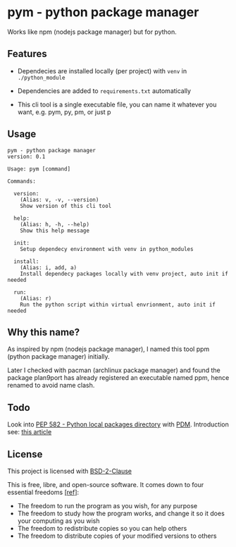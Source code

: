 # pym - python package manager

Works like npm (nodejs package manager) but for python.

## Features

- Dependecies are installed locally (per project) with `venv` in `./python_module`

- Dependencies are added to `requirements.txt` automatically

- This cli tool is a single executable file, you can name it whatever you want, e.g. pym, py, pm, or just p

## Usage

```
pym - python package manager
version: 0.1

Usage: pym [command]

Commands:

  version:
    (Alias: v, -v, --version)
    Show version of this cli tool

  help:
    (Alias: h, -h, --help)
    Show this help message

  init:
    Setup dependecy environment with venv in python_modules

  install:
    (Alias: i, add, a)
    Install dependecy packages locally with venv project, auto init if needed

  run:
    (Alias: r)
    Run the python script within virtual envrionment, auto init if needed
```

## Why this name?

As inspired by npm (nodejs package manager), I named this tool ppm (python package manager) initially.

Later I checked with pacman (archlinux package manager) and found the package plan9port has already registered an executable named ppm, hence renamed to avoid name clash.

## Todo

Look into [PEP 582 - Python local packages directory](https://www.python.org/dev/peps/pep-0582) with [PDM](https://github.com/pdm-project/pdm).
Introduction see: [this article](https://www.infoworld.com/article/3654196/pdm-a-smarter-way-to-manage-python-packages.html)

## License

This project is licensed with [BSD-2-Clause](./LICENSE)

This is free, libre, and open-source software. It comes down to four essential freedoms [[ref]](https://seirdy.one/2021/01/27/whatsapp-and-the-domestication-of-users.html#fnref:2):

- The freedom to run the program as you wish, for any purpose
- The freedom to study how the program works, and change it so it does your computing as you wish
- The freedom to redistribute copies so you can help others
- The freedom to distribute copies of your modified versions to others
